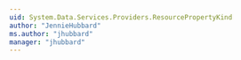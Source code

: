 ```yaml
---
uid: System.Data.Services.Providers.ResourcePropertyKind
author: "JennieHubbard"
ms.author: "jhubbard"
manager: "jhubbard"
---
```

